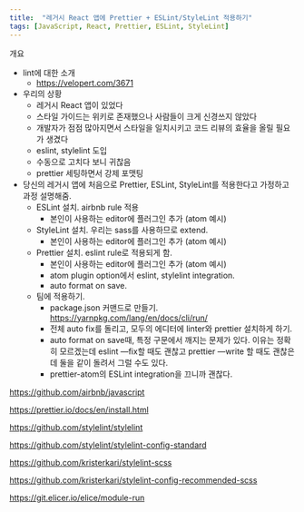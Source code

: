 ```yaml
---
title:  "레거시 React 앱에 Prettier + ESLint/StyleLint 적용하기"
tags: [JavaScript, React, Prettier, ESLint, StyleLint]
---
```


개요

- lint에 대한 소개
  - https://velopert.com/3671
- 우리의 상황
  - 레거시 React 앱이 있었다
  - 스타일 가이드는 위키로 존재했으나 사람들이 크게 신경쓰지 않았다
  - 개발자가 점점 많아지면서 스타일을 일치시키고 코드 리뷰의 효율을 올릴 필요가 생겼다
  - eslint, stylelint 도입
  - 수동으로 고치다 보니 귀찮음
  - prettier 세팅하면서 강제 포맷팅
- 당신의 레거시 앱에 처음으로 Prettier, ESLint, StyleLint를 적용한다고 가정하고 과정 설명해줌.
  - ESLint 설치. airbnb rule 적용
    - 본인이 사용하는 editor에 플러그인 추가 (atom 예시)
  - StyleLint 설치. 우리는 sass를 사용하므로 extend.
    - 본인이 사용하는 editor에 플러그인 추가 (atom 예시)
  - Prettier 설치. eslint rule로 적용되게 함.
    - 본인이 사용하는 editor에 플러그인 추가 (atom 예시)
    - atom plugin option에서 eslint, stylelint integration.
    - auto format on save.
  - 팀에 적용하기.
    - package.json 커맨드로 만들기. https://yarnpkg.com/lang/en/docs/cli/run/
    - 전체 auto fix를 돌리고, 모두의 에디터에 linter와 prettier 설치하게 하기.
    - auto format on save때, 특정 구문에서 깨지는 문제가 있다. 이유는 정확히 모르겠는데 eslint —fix할 때도 괜찮고 prettier —write 할 때도 괜찮은데 둘을 같이 돌려서 그럴 수도 있다.
    - prettier-atom의 ESLint integration을 끄니까 괜찮다.



https://github.com/airbnb/javascript

https://prettier.io/docs/en/install.html

https://github.com/stylelint/stylelint

https://github.com/stylelint/stylelint-config-standard

https://github.com/kristerkari/stylelint-scss

https://github.com/kristerkari/stylelint-config-recommended-scss

https://git.elicer.io/elice/module-run
